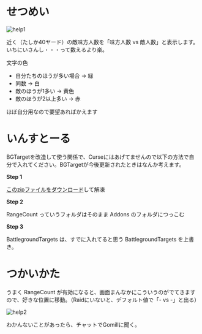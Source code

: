# せつめい

![help1](https://cloud.githubusercontent.com/assets/5354/6150827/eeccaa02-b254-11e4-91f9-41cbe8ab47be.png)

近く（たしか40ヤード）の敵味方人数を「味方人数 vs 敵人数」と表示します。いちにいさんし・・・って数えるより楽。

文字の色

* 自分たちのほうが多い場合 → 緑
* 同数 → 白
* 敵のほうが1多い → 黄色
* 敵のほうが2以上多い → 赤

ほぼ自分用なので要望あればかえます

# いんすとーる

BGTargetを改造して使う関係で、Curseにはあげてませんので以下の方法で自分で入れてください。BGTargetが今後更新されたときはなんか考えます。

**Step 1**

[このzipファイルをダウンロード](https://github.com/tomill/wow-RangeCount/blob/master/RangeCount-read-readme.zip?raw=true)して解凍

**Step 2**

RangeCount っていうフォルダはそのまま Addons のフォルダにつっこむ

**Step 3**

BattlegroundTargets は、すでに入れてると思う BattlegroundTargets を上書き。

# つかいかた

うまく RangeCount が有効になると、画面まんなかにこういうのがでてきますので、好きな位置に移動。（Raidにいないと、デフォルト値で「- vs -」と出る）

![help2](https://cloud.githubusercontent.com/assets/5354/6150942/c36400d0-b255-11e4-923e-f161f4cc0524.png)

わかんないことがあったら、チャットでGomillに聞く。
